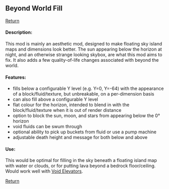 ## Beyond World Fill
[Return](../)
#### Description:
This mod is mainly an aesthetic mod, designed to make floating sky island maps and dimensions look better.
The sun appearing below the horizon at night, and an otherwise strange looking skybox, are what this mod aims to fix.
It also adds a few quality-of-life changes associated with beyond the world.
#### Features:
* fills below a configurable Y level (e.g. Y=0, Y=-64) with the appearance of a block/fluid/texture, but unbreakable, on a per-dimension basis
* can also fill above a configurable Y level
* flat colour for the horizon, intended to blend in with the block/fluid/texture when it is out of render distance
* option to block the sun, moon, and stars from appearing below the 0° horizon
* void fluids can be swum through
* optional ability to pick up buckets from fluid or use a pump machine
* adjustable death height and message for both below and above
#### Use:
This would be optimal for filling in the sky beneath a floating island map with water or clouds, or for putting lava beyond a bedrock floor/ceiling.
Would work well with [Void Elevators](../Mods/VoidElevators.md).


[Return](../)
